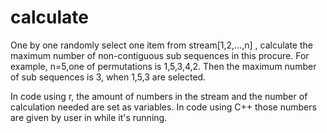 # calculate
One by one randomly select one item from stream[1,2,...,n] , calculate the maximum number of non-contiguous sub sequences in this procure. For example, n=5,one of permutations is 1,5,3,4,2. Then the maximum number of sub sequences is 3, when 1,5,3 are selected.

In code using r, the amount of numbers in the stream and the number of calculation needed are set as variables. In code using C++ those numbers are given by user in  while it's running.
